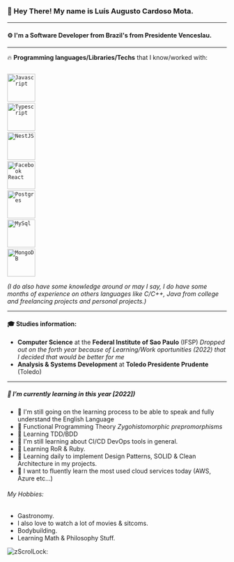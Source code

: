 ### 👋 Hey There! My name is **Luís** Augusto Cardoso Mota.


----
#### ⚙️ I'm a **Software Developer** from Brazil's from Presidente Venceslau. 

----
🔥 **Programming languages/Libraries/Techs** that I know/worked with:

<code> <img height="64" src="https://cdn.jsdelivr.net/gh/devicons/devicon/icons/javascript/javascript-original.svg" alt="Javascript" /></code>
<code> <img height="64" src="https://cdn.jsdelivr.net/gh/devicons/devicon/icons/typescript/typescript-original.svg" alt="Typescript"/></code>
<code> <img height="64" src="https://cdn.jsdelivr.net/gh/devicons/devicon/icons/nestjs/nestjs-plain.svg" alt="NestJS"/></code>
<code> <img height="64" src="https://cdn.jsdelivr.net/gh/devicons/devicon/icons/react/react-original-wordmark.svg" alt="Facebook React"/></code>
<code> <img height="64" src="https://cdn.jsdelivr.net/gh/devicons/devicon/icons/postgresql/postgresql-original.svg" alt="Postgres"/></code>
<code> <img height="64" src="https://cdn.jsdelivr.net/gh/devicons/devicon/icons/mysql/mysql-original-wordmark.svg" alt="MySql"/></code>
<code> <img height="64" src="https://cdn.jsdelivr.net/gh/devicons/devicon/icons/mongodb/mongodb-original-wordmark.svg" alt="MongoDB"/></code>


*(I do also have some knowledge around or may I say, I do have some months of experience on others languages like C/C++, Java from college and freelancing projects and personal projects.)* 

----
#### 🎓 Studies information:
 - **Computer Science** at the **Federal Institute of Sao Paulo** (IFSP) 
 *Dropped out on the forth year because of Learning/Work oportunities (2022) that I decided that would be better for me*
 - **Analysis & Systems Development** at **Toledo Presidente Prudente** (Toledo)

----
##### 🌱 I’m currently learning in this year [2022])
- 🌱 I'm still going on the learning process to be able to speak and fully understand the English Language
- 🌱 Functional Programming Theory *Zygohistomorphic prepromorphisms*
- 🌱 Learning TDD/BDD
- 🌱 I'm still learning about CI/CD DevOps tools in general.
- 🌱 Learning RoR & Ruby.
- 🌱 Learning daily to implement Design Patterns, SOLID & Clean Architecture in my projects.
- 🌱 I want to fluently learn the most used cloud services today (AWS, Azure etc...)

###### My Hobbies:
- Gastronomy.
- I also love to watch a lot of movies & sitcoms.
- Bodybuilding.
- Learning Math & Philosophy Stuff.

![zScrolLock:](https://github-readme-stats.vercel.app/api?username=zScrolLock&count_private=true)
